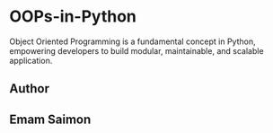 # OOPs-in-Python 
Object Oriented Programming is a fundamental concept in Python, empowering developers to build modular, maintainable, and scalable application.
## Author 
Emam Saimon 
---
